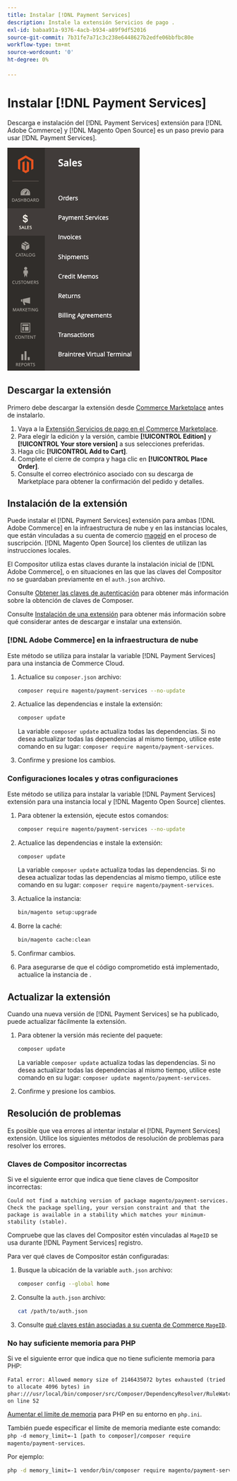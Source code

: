 ```yaml
---
title: Instalar [!DNL Payment Services]
description: Instale la extensión Servicios de pago .
exl-id: babaa91a-9376-4acb-b934-a89f9df52016
source-git-commit: 7b31fe7a71c3c238e6448627b2edfe06bbfbc80e
workflow-type: tm+mt
source-wordcount: '0'
ht-degree: 0%

---
```


# Instalar [!DNL Payment Services]

Descarga e instalación del [!DNL Payment Services] extensión para [!DNL Adobe Commerce] y [!DNL Magento Open Source] es un paso previo para usar [!DNL Payment Services].

![[!DNL Payment Services] vista de administración de extensiones](assets/admin-view.png)

## Descargar la extensión

Primero debe descargar la extensión desde [Commerce Marketplace](https://experienceleague.adobe.com/docs/commerce-admin/start/resources/commerce-marketplace.html) antes de instalarlo.

1. Vaya a la [Extensión Servicios de pago en el Commerce Marketplace](https://marketplace.magento.com/magento-payment-services.html).
1. Para elegir la edición y la versión, cambie **[!UICONTROL Edition]** y **[!UICONTROL Your store version]** a sus selecciones preferidas.
1. Haga clic **[!UICONTROL Add to Cart]**.
1. Complete el cierre de compra y haga clic en **[!UICONTROL Place Order]**.
1. Consulte el correo electrónico asociado con su descarga de Marketplace para obtener la confirmación del pedido y detalles.

## Instalación de la extensión

Puede instalar el [!DNL Payment Services] extensión para ambas [!DNL Adobe Commerce] en la infraestructura de nube y en las instancias locales, que están vinculadas a su cuenta de comercio [mageid](https://devdocs.magento.com/marketplace/sellers/profile-personal.html#field-descriptions) en el proceso de suscripción. [!DNL Magento Open Source] los clientes de utilizan las instrucciones locales.

El Compositor utiliza estas claves durante la instalación inicial de [!DNL Adobe Commerce], o en situaciones en las que las claves del Compositor no se guardaban previamente en el `auth.json` archivo.

Consulte [Obtener las claves de autenticación](https://devdocs.magento.com/guides/v2.4/install-gde/prereq/connect-auth.html) para obtener más información sobre la obtención de claves de Composer.

Consulte [Instalación de una extensión](https://devdocs.magento.com/guides/v2.4/install-gde/install/cli/extensions.html) para obtener más información sobre qué considerar antes de descargar e instalar una extensión.

### [!DNL Adobe Commerce] en la infraestructura de nube

Este método se utiliza para instalar la variable [!DNL Payment Services] para una instancia de Commerce Cloud.

1. Actualice su `composer.json` archivo:

   ```bash
   composer require magento/payment-services --no-update
   ```

1. Actualice las dependencias e instale la extensión:

   ```bash
   composer update
   ```

   La variable `composer update` actualiza todas las dependencias. Si no desea actualizar todas las dependencias al mismo tiempo, utilice este comando en su lugar: `composer require magento/payment-services`.

1. Confirme y presione los cambios.

### Configuraciones locales y otras configuraciones

Este método se utiliza para instalar la variable [!DNL Payment Services] extensión para una instancia local y [!DNL Magento Open Source] clientes.

1. Para obtener la extensión, ejecute estos comandos:

   ```bash
   composer require magento/payment-services --no-update
   ```

1. Actualice las dependencias e instale la extensión:

   ```bash
   composer update
   ```

   La variable `composer update` actualiza todas las dependencias. Si no desea actualizar todas las dependencias al mismo tiempo, utilice este comando en su lugar: `composer require magento/payment-services`.

1. Actualice la instancia:

   ```bash
   bin/magento setup:upgrade
   ```

1. Borre la caché:

   ```bash
   bin/magento cache:clean
   ```

1. Confirmar cambios.
1. Para asegurarse de que el código comprometido está implementado, actualice la instancia de .

## Actualizar la extensión

Cuando una nueva versión de [!DNL Payment Services] se ha publicado, puede actualizar fácilmente la extensión.

1. Para obtener la versión más reciente del paquete:

   ```bash
   composer update
   ```

   La variable `composer update` actualiza todas las dependencias. Si no desea actualizar todas las dependencias al mismo tiempo, utilice este comando en su lugar: `composer update magento/payment-services`.

1. Confirme y presione los cambios.

## Resolución de problemas

Es posible que vea errores al intentar instalar el [!DNL Payment Services] extensión. Utilice los siguientes métodos de resolución de problemas para resolver los errores.

### Claves de Compositor incorrectas

Si ve el siguiente error que indica que tiene claves de Compositor incorrectas:

```terminal
Could not find a matching version of package magento/payment-services. Check the package spelling, your version constraint and that the package is available in a stability which matches your minimum-stability (stable).
```

Compruebe que las claves del Compositor estén vinculadas al `MageID` se usa durante [!DNL Payment Services] registro.

Para ver qué claves de Compositor están configuradas:

1. Busque la ubicación de la variable `auth.json` archivo:

   ```bash
   composer config --global home
   ```

1. Consulte la `auth.json` archivo:

   ```bash
   cat /path/to/auth.json
   ```

1. Consulte [qué claves están asociadas a su cuenta de Commerce `MageID`](https://devdocs.magento.com/guides/v2.4/install-gde/prereq/connect-auth.html).

### No hay suficiente memoria para PHP

Si ve el siguiente error que indica que no tiene suficiente memoria para PHP:

```terminal
Fatal error: Allowed memory size of 2146435072 bytes exhausted (tried to allocate 4096 bytes) in phar:///usr/local/bin/composer/src/Composer/DependencyResolver/RuleWatchGraph.php on line 52
```

[Aumentar el límite de memoria](https://devdocs.magento.com/cloud/project/magento-app-php-ini.html#increase-php-memory-limit) para PHP en su entorno en `php.ini`.

También puede especificar el límite de memoria mediante este comando: `php -d memory_limit=-1 [path to composer]/composer require magento/payment-services`.

Por ejemplo:

```bash
php -d memory_limit=-1 vendor/bin/composer require magento/payment-services
```
